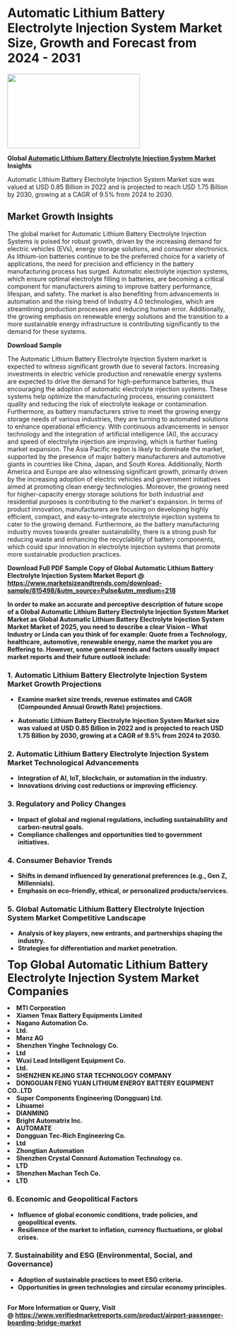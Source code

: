 <H1>Automatic Lithium Battery Electrolyte Injection System Market Size, Growth and Forecast from 2024 - 2031</H1><img class="aligncenter size-medium wp-image-584254" src="https://thirdeyenews.in/wp-content/uploads/2024/09/Global-Market-Research-300x168.jpeg" alt="" width="300" height="168" /><p><strong>Global&nbsp;<a href="https://www.marketsizeandtrends.com/download-sample/815498/&amp;utm_source=Pulse&amp;utm_medium=218">Automatic Lithium Battery Electrolyte Injection System Market</a> Insights</strong></p><p>Automatic Lithium Battery Electrolyte Injection System Market size was valued at USD 0.85 Billion in 2022 and is projected to reach USD 1.75 Billion by 2030, growing at a CAGR of 9.5% from 2024 to 2030.</p><p><h2>Market Growth Insights</h2> <p>The global market for Automatic Lithium Battery Electrolyte Injection Systems is poised for robust growth, driven by the increasing demand for electric vehicles (EVs), energy storage solutions, and consumer electronics. As lithium-ion batteries continue to be the preferred choice for a variety of applications, the need for precision and efficiency in the battery manufacturing process has surged. Automatic electrolyte injection systems, which ensure optimal electrolyte filling in batteries, are becoming a critical component for manufacturers aiming to improve battery performance, lifespan, and safety. The market is also benefiting from advancements in automation and the rising trend of Industry 4.0 technologies, which are streamlining production processes and reducing human error. Additionally, the growing emphasis on renewable energy solutions and the transition to a more sustainable energy infrastructure is contributing significantly to the demand for these systems.</p> <p><strong>Download Sample</strong></p> <p>The Automatic Lithium Battery Electrolyte Injection System market is expected to witness significant growth due to several factors. Increasing investments in electric vehicle production and renewable energy systems are expected to drive the demand for high-performance batteries, thus encouraging the adoption of automatic electrolyte injection systems. These systems help optimize the manufacturing process, ensuring consistent quality and reducing the risk of electrolyte leakage or contamination. Furthermore, as battery manufacturers strive to meet the growing energy storage needs of various industries, they are turning to automated solutions to enhance operational efficiency. With continuous advancements in sensor technology and the integration of artificial intelligence (AI), the accuracy and speed of electrolyte injection are improving, which is further fueling market expansion. The Asia Pacific region is likely to dominate the market, supported by the presence of major battery manufacturers and automotive giants in countries like China, Japan, and South Korea. Additionally, North America and Europe are also witnessing significant growth, primarily driven by the increasing adoption of electric vehicles and government initiatives aimed at promoting clean energy technologies. Moreover, the growing need for higher-capacity energy storage solutions for both industrial and residential purposes is contributing to the market's expansion. In terms of product innovation, manufacturers are focusing on developing highly efficient, compact, and easy-to-integrate electrolyte injection systems to cater to the growing demand. Furthermore, as the battery manufacturing industry moves towards greater sustainability, there is a strong push for reducing waste and enhancing the recyclability of battery components, which could spur innovation in electrolyte injection systems that promote more sustainable production practices.</p> <p><strong></p><p><span class=""><strong>Download Full PDF Sample Copy of Global Automatic Lithium Battery Electrolyte Injection System Market Report</strong> @ <a href="https://www.marketsizeandtrends.com/download-sample/815498/&amp;utm_source=Pulse&amp;utm_medium=218" target="_blank">https://www.marketsizeandtrends.com/download-sample/815498/&amp;utm_source=Pulse&amp;utm_medium=218</a></span></p><p>In order to make an accurate and perceptive description of future scope of a Global&nbsp;Automatic Lithium Battery Electrolyte Injection System Market Market as Global&nbsp;Automatic Lithium Battery Electrolyte Injection System Market Market of 2025, you need to describe a clear Vision &ndash; What Industry or Linda can you think of for example: Quote from a Technology, healthcare, automotive, renewable energy, name the market you are Reffering to. However, some general trends and factors usually impact market reports and their future outlook include:</p><h3>1.&nbsp;<strong>Automatic Lithium Battery Electrolyte Injection System Market Growth Projections</strong></h3><ul><li>Examine market size trends, revenue estimates and CAGR (Compounded Annual Growth Rate) projections.</li><li><p>Automatic Lithium Battery Electrolyte Injection System Market size was valued at USD 0.85 Billion in 2022 and is projected to reach USD 1.75 Billion by 2030, growing at a CAGR of 9.5% from 2024 to 2030.</p></li></ul><h3>2.&nbsp;<strong>Automatic Lithium Battery Electrolyte Injection System Market Technological Advancements</strong></h3><ul><li>Integration of AI, IoT, blockchain, or automation in the industry.</li><li>Innovations driving cost reductions or improving efficiency.</li></ul><h3>3.&nbsp;<strong>Regulatory and Policy Changes</strong></h3><ul><li>Impact of global and regional regulations, including sustainability and carbon-neutral goals.</li><li>Compliance challenges and opportunities tied to government initiatives.</li></ul><h3>4.&nbsp;<strong>Consumer Behavior Trends</strong></h3><ul><li>Shifts in demand influenced by generational preferences (e.g., Gen Z, Millennials).</li><li>Emphasis on eco-friendly, ethical, or personalized products/services.</li></ul><h3>5.&nbsp;<strong>Global Automatic Lithium Battery Electrolyte Injection System Market Competitive Landscape</strong></h3><ul><li>Analysis of key players, new entrants, and partnerships shaping the industry.</li><li>Strategies for differentiation and market penetration.</li></ul><p data-pm-slice="1 1 []"><span style="color: inherit; font-family: inherit; font-size: 25px;">Top Global Automatic Lithium Battery Electrolyte Injection System Market Companies</span></p><div class="" data-test-id=""><p><li>MTI Corporation</li><li> Xiamen Tmax Battery Equipments Limited</li><li> Nagano Automation Co.</li><li>Ltd.</li><li> Manz AG</li><li> Shenzhen Yinghe Technology Co.</li><li> Ltd</li><li> Wuxi Lead Intelligent Equipment Co.</li><li> Ltd.</li><li> SHENZHEN KEJING STAR TECHNOLOGY COMPANY</li><li> DONGGUAN FENG YUAN LITHIUM ENERGY BATTERY EQUIPMENT CO..LTD</li><li> Super Components Engineering (Dongguan) Ltd.</li><li> Lihuamei</li><li> DIANMING</li><li> Bright Automatrix Inc.</li><li> AUTOMATE</li><li> Dongguan Tec-Rich Engineering Co.</li><li>Ltd</li><li> Zhongtian Automation</li><li> Shenzhen Crystal Connord Automation Technology co.</li><li>LTD</li><li> Shenzhen Machan Tech Co.</li><li>LTD</li></p></div><h3>6.&nbsp;<strong>Economic and Geopolitical Factors</strong></h3><ul><li>Influence of global economic conditions, trade policies, and geopolitical events.</li><li>Resilience of the market to inflation, currency fluctuations, or global crises.</li></ul><h3>7.&nbsp;<strong>Sustainability and ESG (Environmental, Social, and Governance)</strong></h3><ul><li>Adoption of sustainable practices to meet ESG criteria.</li><li>Opportunities in green technologies and circular economy principles.</li></ul><h2><strong style="font-size: 14px;">For More Information or Query, Visit @&nbsp;</strong><a style="background-color: #ffffff; font-size: 14px;" href="https://www.marketsizeandtrends.com/report/automatic-lithium-battery-electrolyte-injection-system-market/" target="_blank">https://www.verifiedmarketreports.com/product/airport-passenger-boarding-bridge-market</a></h2>
